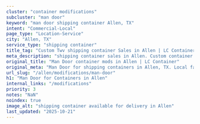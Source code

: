 ```yaml
---
cluster: "container modifications"
subcluster: "man door"
keyword: "man door shipping container Allen, TX"
intent: "Commercial-Local"
page_type: "Location-Service"
city: "Allen, TX"
service_type: "shipping container"
title_tag: "Custom Twv shipping container Sales in Allen | LC Container"
meta_description: "shipping container sales in Allen. Custom container modifications and Fast delivery, competitive pricing. Serving modifications area. Quote ID: P60. Call (214) 524-4168 for your free quote today."
original_title: "Man Door container mods in Allen | LC Container"
original_meta: "Man Door for shipping containers in Allen, TX. Local fabrication & pro install. LC Container — Since 2003. Get a quote."
url_slug: "/allen/modifications/man-door"
h1: "Man Door for Containers in Allen"
internal_links: "/modifications"
priority: 3
notes: "NaN"
noindex: true
image_alt: "shipping container available for delivery in Allen"
last_updated: "2025-10-21"
---
```


<!-- TODO: Add unique city/inventory copy, images, and internal links here. -->

